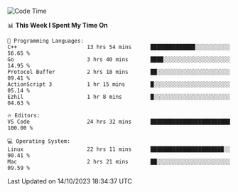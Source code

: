 
<!--START_SECTION:waka-->
![Code Time](http://img.shields.io/badge/Code%20Time-1%2C190%20hrs%2015%20mins-blue)

📊 **This Week I Spent My Time On** 

```text
💬 Programming Languages: 
C++                      13 hrs 54 mins      ██████████████░░░░░░░░░░░   56.65 % 
Go                       3 hrs 40 mins       ████░░░░░░░░░░░░░░░░░░░░░   14.95 % 
Protocol Buffer          2 hrs 18 mins       ██░░░░░░░░░░░░░░░░░░░░░░░   09.41 % 
ActionScript 3           1 hr 15 mins        █░░░░░░░░░░░░░░░░░░░░░░░░   05.14 % 
Ezhil                    1 hr 8 mins         █░░░░░░░░░░░░░░░░░░░░░░░░   04.63 % 

🔥 Editors: 
VS Code                  24 hrs 32 mins      █████████████████████████   100.00 % 

💻 Operating System: 
Linux                    22 hrs 11 mins      ███████████████████████░░   90.41 % 
Mac                      2 hrs 21 mins       ██░░░░░░░░░░░░░░░░░░░░░░░   09.59 % 
```


 Last Updated on 14/10/2023 18:34:37 UTC
<!--END_SECTION:waka-->


